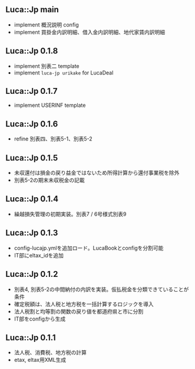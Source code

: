 ## Luca::Jp main

* implement 概況説明 config
* implement 買掛金内訳明細、借入金内訳明細、地代家賃内訳明細

## Luca::Jp 0.1.8

* implement 別表二 template
* implement `luca-jp urikake` for LucaDeal

## Luca::Jp 0.1.7

* implement USERINF template

## Luca::Jp 0.1.6

* refine 別表四、別表5-1、別表5-2

## Luca::Jp 0.1.5

* 未収還付は損金の戻り益金ではないため所得計算から還付事業税を除外
* 別表5-2の期末未収税金の記載

## Luca::Jp 0.1.4

* 繰越損失管理の初期実装。別表7 / 6号様式別表9

## Luca::Jp 0.1.3

* config-lucajp.ymlを追加ロード。LucaBookとconfigを分割可能
* IT部にeltax_idを追加

## Luca::Jp 0.1.2

* 別表4, 別表5-2の中間納付の内訳を実装。仮払税金を分類できていることが条件
* 確定税額は、法人税と地方税を一括計算するロジックを導入
* 法人税割と均等割の関数の戻り値を都道府県と市に分割
* IT部をconfigから生成

## Luca::Jp 0.1.1

* 法人税、消費税、地方税の計算
* etax, eltax用XML生成
